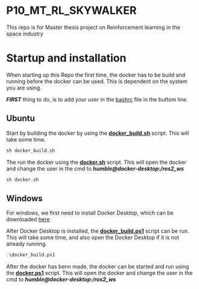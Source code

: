 # P10_MT_RL_SKYWALKER
This repo is for Master thesis project on Reinforcement learning in the space industry



# Startup and installation

When starting up this Repo the first time, the docker has to be build and running before the docker can be used. This is dependent on the system you are using.

***FIRST*** thing to do, is to add your user in the [bashrc](bashrc) file in the buttom line.


## Ubuntu

Start by building the docker by using the [**docker_build.sh**](docker_build.sh) script. This will take some time.

```cmd
sh docker_build.sh
```

The run the docker using the [**docker.sh**](docker.sh) script. This will open the docker and change the user in the cmd to  ***humble@docker-desktop:/ros2_ws***


```cmd
sh docker.sh
```

## Windows
For windows, we first need to install Docker Desktop, which can be downloaded [here](https://docs.docker.com/desktop/setup/install/windows-install/)

After Docker Desktop is installed, the [**docker_build.ps1**](docker_build.ps1) script can be run. This will take some time, and also open the Docker Desktop if it is not already running.
```cmd
.\docker_build.ps1
```

After the docker has benn made, the docker can be started and run using the [**docker.ps1**](docker.ps1) script.  This will open the docker and change the user in the cmd to  ***humble@docker-desktop:/ros2_ws***







